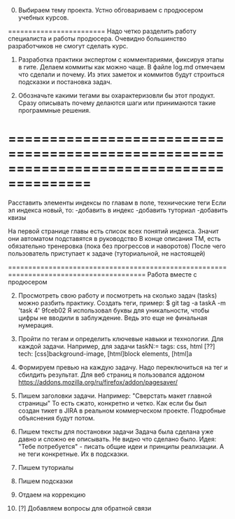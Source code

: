 0. Выбираем тему проекта.
Устно обговариваем с продюсером учебных курсов.

========================
Надо четко разделить работу специалиста и работы продюсера. Очевидно большинство разработчиков не смогут сделать курс.

1. Разработка практики экспертом с комментариями, фиксируя этапы в гите.
Делаем коммиты как можно чаще.
В файле log.md отмечаем что сделали и почему. Из этих заметок и коммитов будут строиться подсказки и постановка задач.

2. Обозначьте какими тегами вы охарактеризовли бы этот продукт.
Сразу описывать почему делаются шаги или принимаются такие программные решения.


========================================================================================
========================================================================================

Расставить элементы индексы по главам в поле, технические теги
Если эл индекса новый, то:
-добавить в индекс
-добавить туториал
-добавить квизы

На первой странице главы есть список всех понятий индекса.
Значит они автоматом подставятся в руководство
В конце описания ТМ, есть обязательно тренеровка (пока без прогрессов и наворотов)
После чего пользователь приступает к задаче (туториальной, не настоящей)

========================================================================================
Работа вместе с продюсером



2. Просмотреть свою работу и посмотреть на сколько задач (tasks) можно разбить практику.
Создать теги, пример:
$ git tag -a taskA -m 'task 4' 9fceb02
Я использовал буквы для уникальности, чтобы цифры не вводили в заблуждение. Ведь это еще не финальная нумерация.







3. Пройти по тегам и определить ключевые навыки и технологии. Для каждой задачи.
Например, для задачи taskN:=
tags: css, html
[??] tech: [css]background-image, [html]block elements, [html]a

4. Формируем превью на каждую задачу.
Надо переключиться на тег и сбилдить результат.
Для веб страниц я пользовался аддоном https://addons.mozilla.org/ru/firefox/addon/pagesaver/

5. Пишем заголовки задачи.
Например: "Сверстать макет главной страницы"
То есть сжато, конкретно и четко. Как если бы был создан тикет в JIRA в реальном коммерческом проекте.
Подробные объяснения будут потом.


6. Пишем тексты для постановки задачи
Задача была сделана уже давно и сложно ее описывать. Не видно что сделано было.
Идея: "Тебе потребуется" - писать общие идеи и принципы реализации.
А не теги конкретные. Их в подсказки.


7. Пишем туториалы

8. Пишем подсказки

9. Отдаем на коррекцию

10. [?] Добавляем вопросы для обратной связи